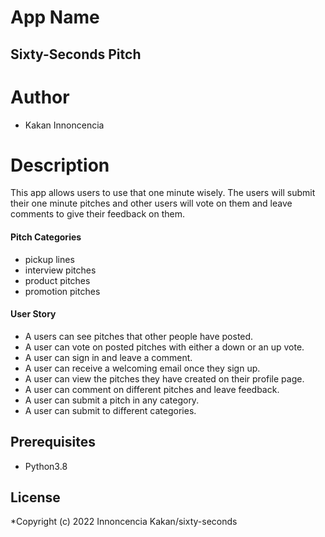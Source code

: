 # App Name

## Sixty-Seconds Pitch

# Author

* Kakan Innoncencia

# Description

This app allows users to use that one minute wisely. The users will submit their one minute pitches and other users will vote on them and leave comments to give their feedback on them.

#### Pitch Categories
* pickup lines
* interview pitches
* product pitches
* promotion pitches

#### User Story


* A users can see pitches that other people have posted.
* A user can vote on posted pitches with either a down or an up vote.
* A user can sign in and leave a comment.
* A user can  receive a welcoming email once  they sign up.
* A user can view the pitches they have created on their profile page.
* A user can comment on different pitches and leave feedback.
* A user can submit a pitch in any category.
* A user can submit to different categories.


## Prerequisites
* Python3.8

## License
*Copyright (c) 2022 Innoncencia Kakan/sixty-seconds

